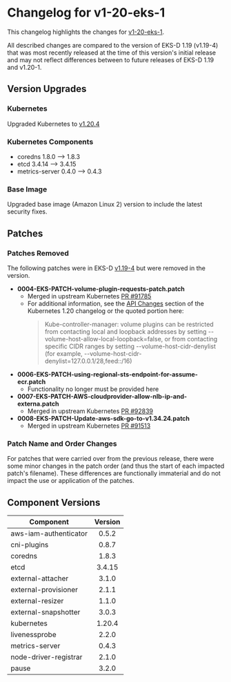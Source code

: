# Changelog for v1-20-eks-1

This changelog highlights the changes for [v1-20-eks-1](https://github.com/aws/eks-distro/tree/v1-20-eks-1). 

All described changes are compared to the version of EKS-D 1.19 (v1.19-4) that was most recently released at the time of
this version's initial release and may not reflect differences between to future releases of EKS-D 1.19 and v1.20-1.

## Version Upgrades

### Kubernetes

Upgraded Kubernetes to [v1.20.4](https://github.com/kubernetes/kubernetes/releases/tag/v1.20.4)

### Kubernetes Components
* coredns 1.8.0 —> 1.8.3
* etcd 3.4.14 —> 3.4.15
* metrics-server 0.4.0 —> 0.4.3

### Base Image

Upgraded base image (Amazon Linux 2) version to include the latest security fixes.


## Patches

### Patches Removed

The following patches were in EKS-D [v1.19-4](https://github.com/aws/eks-distro/tree/v1-19-eks-4/projects/kubernetes/kubernetes/1-19/patches)
but were removed in the version.

* **0004-EKS-PATCH-volume-plugin-requests-patch.patch**
  * Merged in upstream Kubernetes [PR #91785](https://github.com/kubernetes/kubernetes/pull/91785/)
  * For additional information, see the [API Changes](https://github.com/kubernetes/kubernetes/blob/master/CHANGELOG/CHANGELOG-1.20.md#api-change-3)
    section of the Kubernetes 1.20 changelog or the quoted portion here:
    > Kube-controller-manager: volume plugins can be restricted from contacting local and loopback addresses by setting --volume-host-allow-local-loopback=false, or from contacting specific CIDR ranges by setting --volume-host-cidr-denylist (for example, --volume-host-cidr-denylist=127.0.0.1/28,feed::/16)
* **0006-EKS-PATCH-using-regional-sts-endpoint-for-assume-ecr.patch**
  * Functionality no longer must be provided here 
* **0007-EKS-PATCH-AWS-cloudprovider-allow-nlb-ip-and-externa.patch**
  *  Merged in upstream Kubernetes [PR #92839](https://github.com/kubernetes/kubernetes/pull/92839/)
* **0008-EKS-PATCH-Update-aws-sdk-go-to-v1.34.24.patch**
    * Merged in upstream Kubernetes [PR #91513](https://github.com/kubernetes/kubernetes/pull/91513)

### Patch Name and Order Changes
For patches that were carried over from the previous release, there were some minor changes in the patch order (and thus
the start of each impacted patch's filename). These differences are functionally immaterial and do not impact the use or
application of the patches.

## Component Versions

| Component             | Version   |
|-----------------------|:---------:|
| aws-iam-authenticator | 0.5.2     |
| cni-plugins           | 0.8.7     |
| coredns               | 1.8.3     |
| etcd                  | 3.4.15    |
| external-attacher     | 3.1.0     |
| external-provisioner  | 2.1.1     |
| external-resizer      | 1.1.0     |
| external-snapshotter  | 3.0.3     |
| kubernetes            | 1.20.4    |
| livenessprobe         | 2.2.0     |
| metrics-server        | 0.4.3     |
| node-driver-registrar | 2.1.0     |
| pause                 | 3.2.0     |
